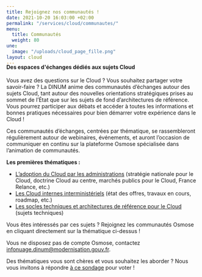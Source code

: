```yaml
---
title: Rejoignez nos communautés !
date: 2021-10-20 16:03:00 +02:00
permalink: "/services/cloud/communautes/"
menu:
  title: Communautés
  weight: 80
une:
  image: "/uploads/cloud_page_fille.png"
layout: cloud
---
```


<h4 style="margin-top:-20px">Des espaces d'échanges dédiés aux sujets Cloud</h4>
Vous avez des questions sur le Cloud ? Vous souhaitez partager votre savoir-faire ? 
La DINUM anime des communautés d’échanges autour des sujets Cloud, tant autour des nouvelles orientations stratégiques prises au sommet de l’État que sur les sujets de fond d’architectures de référence. Vous pourrez participer aux débats et accéder à toutes les informations et bonnes pratiques nécessaires pour bien démarrer votre expérience dans le Cloud !

Ces communautés d’échanges, centrées par thématique, se rassembleront régulièrement autour de webinaires, événements, et auront l’occasion de communiquer en continu sur la plateforme Osmose spécialisée dans l’animation de communautés.

**Les premières thématiques :**
* [L’adoption du Cloud par les administrations](https://osmose.numerique.gouv.fr/jcms/p_3503877/l-adoption-du-cloud-par-les-administrations "L’adoption du Cloud par les administrations  - Lien externe") (stratégie nationale pour le Cloud, doctrine Cloud au centre, marchés publics pour le Cloud, France Relance, etc.)
* [Les Cloud internes interministériels](https://osmose.numerique.gouv.fr/jcms/p_3582408/les-cloud-internes-interministeriels "Les Cloud internes interministériels - Lien externe") (état des offres, travaux en cours, roadmap, etc.)
* [Les socles techniques et architectures de référence pour le Cloud](https://osmose.numerique.gouv.fr/jcms/p_3582295/les-socles-techniques-et-architectures-de-reference-pour-le-cloud "Les socles techniques et architectures de référence pour le Cloud - Lien externe") (sujets techniques)

Vous êtes intéressés par ces sujets ? Rejoignez les communautés Osmose en cliquant directement sur la thématique ci-dessus !

Vous ne disposez pas de compte Osmose, contactez [infonuage.dinum@modernisation.gouv.fr](mailto:infonuage.dinum@modernisation.gouv.fr).

Des thématiques vous sont chères et vous souhaitez les aborder ? Nous vous invitons à répondre [à ce sondage](https://framadate.org/Oi2XFHyKwMxx3RDY "à ce sondage - Lien externe") pour voter !
